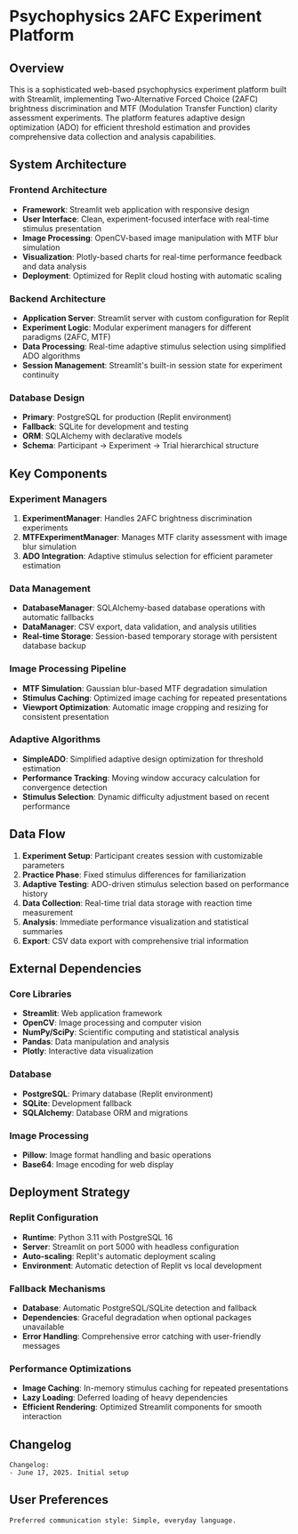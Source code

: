 # Psychophysics 2AFC Experiment Platform

## Overview

This is a sophisticated web-based psychophysics experiment platform built with Streamlit, implementing Two-Alternative Forced Choice (2AFC) brightness discrimination and MTF (Modulation Transfer Function) clarity assessment experiments. The platform features adaptive design optimization (ADO) for efficient threshold estimation and provides comprehensive data collection and analysis capabilities.

## System Architecture

### Frontend Architecture
- **Framework**: Streamlit web application with responsive design
- **User Interface**: Clean, experiment-focused interface with real-time stimulus presentation
- **Image Processing**: OpenCV-based image manipulation with MTF blur simulation
- **Visualization**: Plotly-based charts for real-time performance feedback and data analysis
- **Deployment**: Optimized for Replit cloud hosting with automatic scaling

### Backend Architecture
- **Application Server**: Streamlit server with custom configuration for Replit
- **Experiment Logic**: Modular experiment managers for different paradigms (2AFC, MTF)
- **Data Processing**: Real-time adaptive stimulus selection using simplified ADO algorithms
- **Session Management**: Streamlit's built-in session state for experiment continuity

### Database Design
- **Primary**: PostgreSQL for production (Replit environment)
- **Fallback**: SQLite for development and testing
- **ORM**: SQLAlchemy with declarative models
- **Schema**: Participant -> Experiment -> Trial hierarchical structure

## Key Components

### Experiment Managers
1. **ExperimentManager**: Handles 2AFC brightness discrimination experiments
2. **MTFExperimentManager**: Manages MTF clarity assessment with image blur simulation
3. **ADO Integration**: Adaptive stimulus selection for efficient parameter estimation

### Data Management
- **DatabaseManager**: SQLAlchemy-based database operations with automatic fallbacks
- **DataManager**: CSV export, data validation, and analysis utilities
- **Real-time Storage**: Session-based temporary storage with persistent database backup

### Image Processing Pipeline
- **MTF Simulation**: Gaussian blur-based MTF degradation simulation
- **Stimulus Caching**: Optimized image caching for repeated presentations
- **Viewport Optimization**: Automatic image cropping and resizing for consistent presentation

### Adaptive Algorithms
- **SimpleADO**: Simplified adaptive design optimization for threshold estimation
- **Performance Tracking**: Moving window accuracy calculation for convergence detection
- **Stimulus Selection**: Dynamic difficulty adjustment based on recent performance

## Data Flow

1. **Experiment Setup**: Participant creates session with customizable parameters
2. **Practice Phase**: Fixed stimulus differences for familiarization
3. **Adaptive Testing**: ADO-driven stimulus selection based on performance history
4. **Data Collection**: Real-time trial data storage with reaction time measurement
5. **Analysis**: Immediate performance visualization and statistical summaries
6. **Export**: CSV data export with comprehensive trial information

## External Dependencies

### Core Libraries
- **Streamlit**: Web application framework
- **OpenCV**: Image processing and computer vision
- **NumPy/SciPy**: Scientific computing and statistical analysis
- **Pandas**: Data manipulation and analysis
- **Plotly**: Interactive data visualization

### Database
- **PostgreSQL**: Primary database (Replit environment)
- **SQLite**: Development fallback
- **SQLAlchemy**: Database ORM and migrations

### Image Processing
- **Pillow**: Image format handling and basic operations
- **Base64**: Image encoding for web display

## Deployment Strategy

### Replit Configuration
- **Runtime**: Python 3.11 with PostgreSQL 16
- **Server**: Streamlit on port 5000 with headless configuration
- **Auto-scaling**: Replit's automatic deployment scaling
- **Environment**: Automatic detection of Replit vs local development

### Fallback Mechanisms
- **Database**: Automatic PostgreSQL/SQLite detection and fallback
- **Dependencies**: Graceful degradation when optional packages unavailable
- **Error Handling**: Comprehensive error catching with user-friendly messages

### Performance Optimizations
- **Image Caching**: In-memory stimulus caching for repeated presentations
- **Lazy Loading**: Deferred loading of heavy dependencies
- **Efficient Rendering**: Optimized Streamlit components for smooth interaction

## Changelog

```
Changelog:
- June 17, 2025. Initial setup
```

## User Preferences

```
Preferred communication style: Simple, everyday language.
```